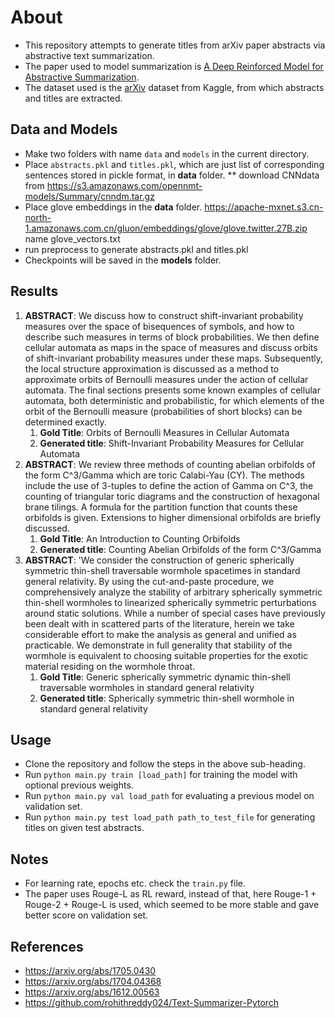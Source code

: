# About
* This repository attempts to generate titles from arXiv paper abstracts via abstractive text summarization.
* The paper used to model summarization is [A Deep Reinforced Model for Abstractive Summarization](https://arxiv.org/abs/1705.04304).
* The dataset used is the [arXiv](https://www.kaggle.com/Cornell-University/arxiv) dataset from Kaggle, from which abstracts and titles are extracted.

## Data and Models
* Make two folders with name ```data``` and ```models``` in the current directory.
* Place ```abstracts.pkl``` and ```titles.pkl```, which are just list of corresponding sentences stored in pickle format, in **data** folder.
** download CNNdata from https://s3.amazonaws.com/opennmt-models/Summary/cnndm.tar.gz
* Place glove embeddings in the **data** folder. https://apache-mxnet.s3.cn-north-1.amazonaws.com.cn/gluon/embeddings/glove/glove.twitter.27B.zip name glove_vectors.txt
* run preprocess to generate abstracts.pkl and titles.pkl
* Checkpoints will be saved in the **models** folder.

## Results
1. **ABSTRACT**: We discuss how to construct shift-invariant probability measures over the space of bisequences of symbols, and how to describe such measures in terms of block probabilities. We then define cellular automata as maps in the space of measures and discuss orbits of shift-invariant probability measures under these maps. Subsequently, the local structure approximation is discussed as a method to approximate orbits of Bernoulli measures under the action of cellular automata. The final sections presents some known examples of cellular automata, both deterministic and probabilistic, for which elements of the orbit of the Bernoulli measure (probabilities of short blocks) can be determined exactly.
	1. **Gold Title**: Orbits of Bernoulli Measures in Cellular Automata
	1. **Generated title**: Shift-Invariant Probability Measures for Cellular Automata
1. **ABSTRACT**: We review three methods of counting abelian orbifolds of the form C^3/Gamma which are toric Calabi-Yau (CY). The methods include the use of 3-tuples to define the action of Gamma on C^3, the counting of triangular toric diagrams and the construction of hexagonal brane tilings. A formula for the partition function that counts these orbifolds is given. Extensions to higher dimensional orbifolds are briefly discussed.
	1. **Gold Title**: An Introduction to Counting Orbifolds
	1. **Generated title**: Counting Abelian Orbifolds of the form C^3/Gamma
1. **ABSTRACT**: 'We consider the construction of generic spherically symmetric thin-shell traversable wormhole spacetimes in standard general relativity. By using the cut-and-paste procedure, we comprehensively analyze the stability of arbitrary spherically symmetric thin-shell wormholes to linearized spherically symmetric perturbations around static solutions. While a number of special cases have previously been dealt with in scattered parts of the literature, herein we take considerable effort to make the analysis as general and unified as practicable. We demonstrate in full generality that stability of the wormhole is equivalent to choosing suitable properties for the exotic material residing on the wormhole throat.
	1. **Gold Title**: Generic spherically symmetric dynamic thin-shell traversable wormholes in standard general relativity
	1. **Generated title**: Spherically symmetric thin-shell wormhole in standard general relativity

## Usage
* Clone the repository and follow the steps in the above sub-heading.
* Run ```python main.py train [load_path]``` for training the model with optional previous weights.
* Run ```python main.py val load_path``` for evaluating a previous model on validation set.
* Run ```python main.py test load_path path_to_test_file``` for generating titles on given test abstracts.

## Notes
* For learning rate, epochs etc. check the ```train.py``` file.
* The paper uses Rouge-L as RL reward, instead of that, here Rouge-1 + Rouge-2 + Rouge-L is used, which seemed to be more stable and gave better score on validation set.

## References
* https://arxiv.org/abs/1705.0430
* https://arxiv.org/abs/1704.04368
* https://arxiv.org/abs/1612.00563
* https://github.com/rohithreddy024/Text-Summarizer-Pytorch